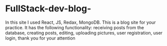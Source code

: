 # FullStack-dev-blog-
In this site I used React, JS, Redax, MongoDB. This is a blog site for your practice. It has the following functionality: receiving posts from the database, creating posts, editing, uploading pictures, user registration, user login, thank you for your attention
